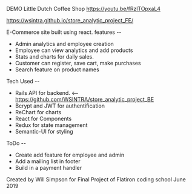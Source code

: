 DEMO Little Dutch Coffee Shop
https://youtu.be/fRzlTOpxaL4

https://wsintra.github.io/store_analytic_project_FE/

E-Commerce site built using react. 
features --
* Admin analytics and employee creation
* Employee can view analytics and add products
* Stats and charts for daily sales.
* Customer can register, save cart, make purchases
* Search feature on product names

Tech Used --
* Rails API for backend. <-- https://github.com/WSINTRA/store_analytic_project_BE
* Bcrypt and JWT for authentification
* ReChart for charts
* React for Components
* Redux for state management
* Semantic-UI for styling

ToDo --
* Create add feature for employee and admin
* Add a mailing list in footer
* Build in a payment handler

Created by Will Simpson for Final Project of Flatiron coding school June 2019
